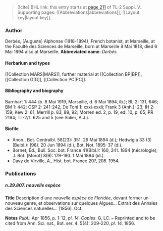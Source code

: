 > [!cite] BHL link: this entry starts at [page 211](https://www.biodiversitylibrary.org/page/33259257) of TL-2 Suppl. V.
> Supporting pages: [[Abbreviations|abbreviations]], [[Layout key|layout key]].

### Author

Derbès, \[Auguste\] Alphonse (1818-1894), French botanist, at Marseille, at the Faculté des Sciences de Marseille, born at Marseille 8 Mai 1818, died 6 Mai 1894 also at Marseille. 
**Abbreviated name**: *Derbès*

#### Herbarium and types

[[Collection MARS|MARS]], further material at [[Collection BP|BP]], [[Collection G|G]], [[Collection PC|PC]].

#### Bibliography and biography

Barnhart 1: 444 (b. 8 Mai 1919, Marseille, d. 6 Mai 1894, ib.); BL 2: 131, 646; BM 1: 442; CSP 2: 241-242, De Toni 1: xxxi-xxxii; Frank 3 (Anh.): 23; IH 2: 159; Kew 2: 61; Merrill p. 83, 89, 92; Morren ed. 2, p. 19, ed. 10, p. 65; PR 2164; TL-2/1: 625 and 5 (see Solier, A.J.).

#### Biofile

- Anon., Bot. Centralbl. 58(23): 351. 29 Mai 1894 (d.); Hedwigia 33 (3)(Beibl.): (98). 20 Jun 1894 (d.), Bot. Not. 1895: 37 (d.).
- Bornet, Éd., Bull. Soc. bot. France 41(Bibl.): 160, 241. 1894 (nécrologie); J. Bot. \[Morot\] 8(9): 179-180. 1 Mai 1894 (id.).
- Davy de Virville, A., Hist. bot. France 207, 208. 1954.

### Publications

##### n.29.807. nouvelle espèce

**Title**
Description d'une *nouvelle espèce* de *Floridée*, devant former un nouveau genre, et observations sur quelques Algues... Extrait des Annales des Sciences naturelles... \[1856\]. Oct.

**Notes**
*Publ*.: Apr 1856, p. 1-12, *pl. 14.* *Copies*: G, LC. – Reprinted and to be cited from Ann. Sci. nat., Bot. ser. 4. 5(4): 209-220, *pl. 14.* 1856.

